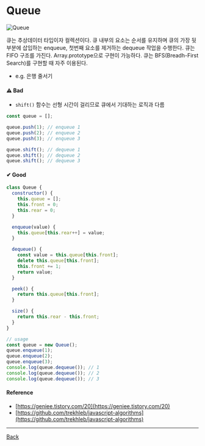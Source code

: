 # Queue

![Queue](../images/queue.jpg)

큐는 추상데이터 타입이자 컬렉션이다. 큐 내부의 요소는 순서를 유지하며 큐의 가장 뒷 부분에 삽입하는 enqueue, 첫번째 요소를 제거하는 dequeue 작업을 수행한다. 큐는 FIFO 구조를 가진다. Array.prototype으로 구현이 가능하다. 큐는 BFS(Breadh-First Search)를 구현할 때 자주 이용된다.

- e.g. 은행 줄서기

#### ⚠ Bad

- `shift()` 함수는 선형 시간이 걸리므로 큐에서 기대하는 로직과 다름

```javascript
const queue = [];

queue.push(1); // enqueue 1
queue.push(2); // enqueue 2
queue.push(3); // enqueue 3

queue.shift(); // dequeue 1
queue.shift(); // dequeue 2
queue.shift(); // dequeue 3
```

#### ✔ Good

```javascript
class Queue {
  constructor() {
    this.queue = [];
    this.front = 0;
    this.rear = 0;
  }

  enqueue(value) {
    this.queue[this.rear++] = value;
  }

  dequeue() {
    const value = this.queue[this.front];
    delete this.queue[this.front];
    this.front += 1;
    return value;
  }

  peek() {
    return this.queue[this.front];
  }

  size() {
    return this.rear - this.front;
  }
}

// usage
const queue = new Queue();
queue.enqueue(1);
queue.enqueue(2);
queue.enqueue(3);
console.log(queue.dequeue()); // 1
console.log(queue.dequeue()); // 2
console.log(queue.dequeue()); // 3
```

#### Reference

- [https://geniee.tistory.com/20](https://geniee.tistory.com/20)
- [https://github.com/trekhleb/javascript-algorithms](https://github.com/trekhleb/javascript-algorithms)

---

[Back](../README.md)
